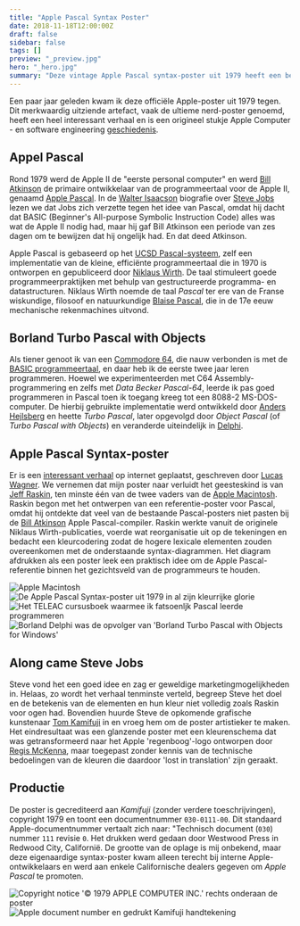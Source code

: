 ```yaml
---
title: "Apple Pascal Syntax Poster"
date: 2018-11-18T12:00:00Z
draft: false
sidebar: false
tags: []
preview: "_preview.jpg"
hero: "_hero.jpg"
summary: "Deze vintage Apple Pascal syntax-poster uit 1979 heeft een behoorlijk interessant verhaal en is ook een origineel stukje geschiedenis van software-engineering."
---
```


Een paar jaar geleden kwam ik deze officiële Apple-poster uit 1979 tegen.
Dit merkwaardig uitziende artefact, vaak de ultieme nerd-poster genoemd, heeft een heel interessant verhaal en is een origineel stukje Apple Computer - en software engineering [geschiedenis](http://www.computerhistory.org/collections/catalog/102640077).

## Appel Pascal
Rond 1979 werd de Apple II de "eerste personal computer" en werd [Bill Atkinson](https://twitter.com/billatk) de primaire ontwikkelaar van de programmeertaal voor de Apple II, genaamd [Apple Pascal](https://web.archive.org/web/20150405004057/http://apple2info.net/images/2/24/Apple2Pascal_Operating_System_Ref.pdf).
In de [Walter Isaacson](http://www.simonandschuster.com/books/Steve-Jobs/Walter-Isaacson/9781451648539) biografie over [Steve Jobs](https://en.wikipedia.org/wiki/Steve_Jobs) lezen we dat Jobs zich verzette tegen het idee van Pascal, omdat hij dacht dat BASIC (Beginner's All-purpose Symbolic Instruction Code) alles was wat de Apple II nodig had, maar hij gaf Bill Atkinson een periode van zes dagen om te bewijzen dat hij ongelijk had. En dat deed Atkinson.

Apple Pascal is gebaseerd op het [UCSD Pascal-systeem](https://en.wikipedia.org/wiki/UCSD_Pascal), zelf een implementatie van de kleine, efficiënte programmeertaal die in 1970 is ontworpen en gepubliceerd door [Niklaus Wirth](https://en.wikipedia.org/wiki/Niklaus_Wirth).
De taal stimuleert goede programmeerpraktijken met behulp van gestructureerde programma- en datastructuren.
Niklaus Wirth noemde de taal _Pascal_ ter ere van de Franse wiskundige, filosoof en natuurkundige [Blaise Pascal](https://en.wikipedia.org/wiki/Blaise_Pascal), die in de 17e eeuw mechanische rekenmachines uitvond.

## Borland Turbo Pascal with Objects
Als tiener genoot ik van een [Commodore 64](https://en.wikipedia.org/wiki/Commodore_64), die nauw verbonden is met de [BASIC programmeertaal](https://www.c64-wiki.com/wiki/BASIC), en daar heb ik de eerste twee jaar leren programmeren.
Hoewel we experimenteerden met C64 Assembly-programmering en zelfs met _Data Becker Pascal-64_, leerde ik pas goed programmeren in Pascal toen ik toegang kreeg tot een 8088-2 MS-DOS-computer.
De hierbij gebruikte implementatie werd ontwikkeld door [Anders Hejlsberg]("https://twitter.com/ahejlsberg) en heette _Turbo Pascal_, later opgevolgd door _Object Pascal_ (of _Turbo Pascal with Objects_) en veranderde uiteindelijk in [Delphi](https://en.wikipedia.org/wiki/Delphi_(IDE)).

## Apple Pascal Syntax-poster
Er is een [interessant verhaal]("https://vintagecomputer.ca/the-history-of-apples-pascal-syntax-poster-1979-80/) op internet geplaatst, geschreven door [Lucas Wagner](http://archive.li/xD6KS).
We vernemen dat mijn poster naar verluidt het geesteskind is van [Jeff Raskin](https://en.wikipedia.org/wiki/Jef_Raskin), ten minste één van de twee vaders van de [Apple Macintosh](https://en.wikipedia.org/wiki/Macintosh).
Raskin begon met het ontwerpen van een referentie-poster voor Pascal, omdat hij ontdekte dat veel van de bestaande Pascal-posters niet pasten bij de [Bill Atkinson](https://en.wikipedia.org/wiki/Bill_Atkinson) Apple Pascal-compiler.
Raskin werkte vanuit de originele Niklaus Wirth-publicaties, voerde wat reorganisatie uit op de tekeningen en bedacht een kleurcodering zodat de hogere lexicale elementen zouden overeenkomen met de onderstaande syntax-diagrammen.
Het diagram afdrukken als een poster leek een praktisch idee om de Apple Pascal-referentie binnen het gezichtsveld van de programmeurs te houden.

![Apple Macintosh](1984.jpg)
![De Apple Pascal Syntax-poster uit 1979 in al zijn kleurrijke glorie](scan.jpg)
![Het TELEAC cursusboek waarmee ik fatsoenljk Pascal leerde programmeren](teleac.jpg)
![Borland Delphi was de opvolger van 'Borland Turbo Pascal with Objects for Windows'](delphi.jpg)



## Along came Steve Jobs
Steve vond het een goed idee en zag er geweldige marketingmogelijkheden in.
Helaas, zo wordt het verhaal tenminste verteld, begreep Steve het doel en de betekenis van de elementen en hun kleur niet volledig zoals Raskin voor ogen had.
Bovendien huurde Steve de opkomende grafische kunstenaar [Tom Kamifuji](http://www.artnet.com/artists/tom-kamifuji/) in en vroeg hem om de poster artistieker te maken.
Het eindresultaat was een glanzende poster met een kleurenschema dat was getransformeerd naar het Apple 'regenboog'-logo ontworpen door [Regis McKenna](https://en.wikipedia.org/wiki/Regis_McKenna), maar toegepast zonder kennis van de technische bedoelingen van de kleuren die daardoor 'lost in translation' zijn geraakt.

## Productie
De poster is gecrediteerd aan _Kamifuji_ (zonder verdere toeschrijvingen), copyright 1979 en toont een documentnummer ```030-0111-00```.
Dit standaard Apple-documentnummer vertaalt zich naar: "Technisch document (```030```) nummer ```111``` revisie ```0```.
Het drukken werd gedaan door Westwood Press in Redwood City, Californië.
De grootte van de oplage is mij onbekend, maar deze eigenaardige syntax-poster kwam alleen terecht bij interne Apple-ontwikkelaars en werd aan enkele Californische dealers gegeven om _Apple Pascal_ te promoten.

![Copyright notice '&copy; 1979 APPLE COMPUTER INC.' rechts onderaan de poster](copyright.jpg)
![Apple document number en gedrukt Kamifuji handtekening](number.jpg)
